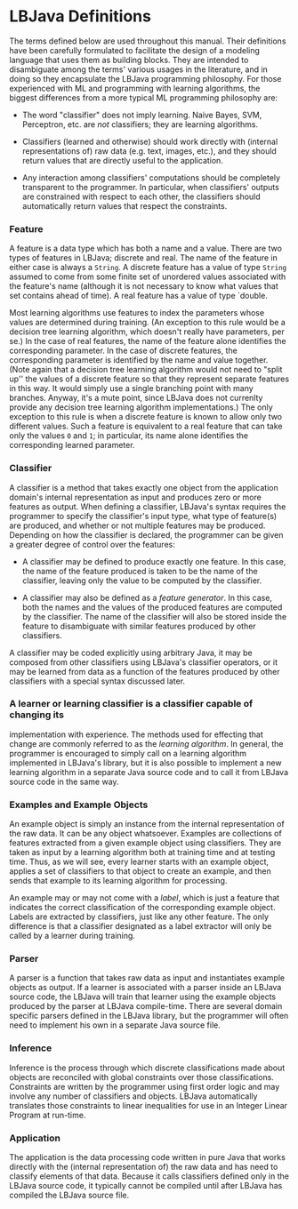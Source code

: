 # LBJava Definitions

The terms defined below are used throughout this manual. Their definitions
have been carefully formulated to facilitate the design of a modeling language
that uses them as building blocks.  They are intended to disambiguate among
the terms' various usages in the literature, and in doing so they encapsulate
the LBJava programming philosophy.  For those experienced with ML and programming
with learning algorithms, the biggest differences from a more typical ML
programming philosophy are:

 - The word "classifier" does not imply learning.  Naive Bayes, SVM,
Perceptron, etc. are *not* classifiers; they are learning algorithms.

 - Classifiers (learned and otherwise) should work directly with (internal
representations of) raw data (e.g. text, images, etc.), and they should return
values that are directly useful to the application.

- Any interaction among classifiers' computations should be completely
transparent to the programmer.  In particular, when classifiers' outputs are
constrained with respect to each other, the classifiers should automatically
return values that respect the constraints.

### Feature
A feature is a data type which has both a name and a value.  There are two
types of features in LBJava; discrete and real.  The name of the feature in
either case is always a `String`.  A discrete feature has a value of type
`String` assumed to come from some finite set of unordered values
associated with the feature's name (although it is not necessary to know what
values that set contains ahead of time).  A real feature has a value of type
`double.

Most learning algorithms use features to index the parameters whose values are
determined during training. (An exception to this rule would be a
decision tree learning algorithm, which doesn't really have parameters, per
se.)  In the case of real features, the name of the feature alone identifies
the corresponding parameter.  In the case of discrete features, the
corresponding parameter is identified by the name and value
together. (Note again that a decision tree learning algorithm would
not need to "split up'' the values of a discrete feature so that they
represent separate features in this way.  It would simply use a single
branching point with many branches.  Anyway, it's a mute point, since LBJava does
not currenlty provide any decision tree learning algorithm implementations.)
The only exception to this rule is when a discrete feature is known to allow
only two different values.  Such a feature is equivalent to a real feature
that can take only the values `0` and `1`; in particular, its name alone
identifies the corresponding learned parameter.

### Classifier
A classifier is a method that takes exactly one object from the application
domain's internal representation as input and produces zero or more features
as output.  When defining a classifier, LBJava's syntax requires the programmer
to specify the classifier's input type, what type of feature(s) are produced,
and whether or not multiple features may be produced.  Depending on how the
classifier is declared, the programmer can be given a greater degree of
control over the features:


- A classifier may be defined to produce exactly one feature.  In this case, the
name of the feature produced is taken to be the name of the classifier,
leaving only the value to be computed by the classifier.

- A classifier may also be defined as a *feature generator*.  In this case,
both the names and the values of the produced features are computed by the
classifier.  The name of the classifier will also be stored inside the feature
to disambiguate with similar features produced by other classifiers.

A classifier may be coded explicitly using arbitrary Java, it may be composed
from other classifiers using LBJava's classifier operators, or it may be learned
from data as a function of the features produced by other classifiers with a
special syntax discussed later.

###  A learner or learning classifier is a classifier capable of changing its
implementation with experience.  The methods used for effecting that change
are commonly referred to as the *learning algorithm*.  In general, the
programmer is encouraged to simply call on a learning algorithm implemented in
LBJava's library, but it is also possible to implement a new learning algorithm
in a separate Java source code and to call it from LBJava source code in the same
way.

### Examples and Example Objects
An example object is simply an instance from the internal representation of
the raw data.  It can be any object whatsoever.  Examples are collections of
features extracted from a given example object using classifiers.  They are
taken as input by a learning algorithm both at training time and at testing
time.  Thus, as we will see, every learner starts with an example object,
applies a set of classifiers to that object to create an example, and then
sends that example to its learning algorithm for processing.

An example may or may not come with a *label*, which is just a feature
that indicates the correct classification of the corresponding example object.
Labels are extracted by classifiers, just like any other feature.  The only
difference is that a classifier designated as a label extractor will only be
called by a learner during training.

### Parser
A parser is a function that takes raw data as input and instantiates example
objects as output.  If a learner is associated with a parser inside an LBJava
source code, the LBJava will train that learner using the example objects
produced by the parser at LBJava compile-time.  There are several domain specific
parsers defined in the LBJava library, but the programmer will often need to
implement his own in a separate Java source file.

### Inference
Inference is the process through which discrete classifications made about
objects are reconciled with global constraints over those classifications.
Constraints are written by the programmer using first order logic and may
involve any number of classifiers and objects.  LBJava automatically translates
those constraints to linear inequalities for use in an Integer Linear Program
at run-time.

### Application
The application is the data processing code written in pure Java that works
directly with the (internal representation of) the raw data and has need to
classify elements of that data.  Because it calls classifiers defined only in
the LBJava source code, it typically cannot be compiled until after LBJava has
compiled the LBJava source file.

